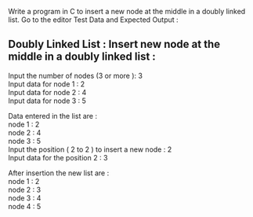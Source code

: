Write a program in C to insert a new node at the middle in a doubly linked list. Go to the editor
Test Data and Expected Output :

  Doubly Linked List : Insert new node at the middle in a doubly linked list :                                 
----------------------------------------------------------------------------------                            
 Input the number of nodes (3 or more ): 3                                                                    
 Input data for node 1 : 2                                                                                    
 Input data for node 2 : 4                                                                                    
 Input data for node 3 : 5                                                                                    
                                                                                                              
 Data entered in the list are :                                                                               
 node 1 : 2                                                                                                   
 node 2 : 4                                                                                                   
 node 3 : 5                                                                                                   
 Input the position ( 2 to 2 ) to insert a new node : 2                                                       
 Input data for the position 2 : 3                                                                            
                                                                                                              
 After insertion the new list are :                                                                           
 node 1 : 2                                                                                                   
 node 2 : 3                                                                                                   
 node 3 : 4                                                                                                   
 node 4 : 5

